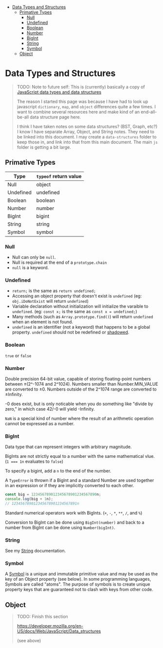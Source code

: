 - [Data Types and Structures](#data-types-and-structures)
  - [Primative Types](#primative-types)
    - [Null](#null)
    - [Undefined](#undefined)
    - [Boolean](#boolean)
    - [Number](#number)
    - [BigInt](#bigint)
    - [String](#string)
    - [Symbol](#symbol)
  - [Object](#object)

# Data Types and Structures

> TODO: Note to future self:
> This is (currently) basically a copy of [JavaScript data types and data structures](https://developer.mozilla.org/en-US/docs/Web/JavaScript/Data_structures)
>
> The reason I started this page was because I have had to look up javascript `dictionary`, `map`, and `object` differences quite a few times. I want to combine several resources here and make kind of an end-all-be-all data structure page here.
>
> I think I have taken notes on some data structures? (BST, Graph, etc?) I know I have separate Array, Object, and String notes. They need to be linked into this document. I may create a `data-structures` folder to keep those in, and link into that from this main document. The main `js` folder is getting a bit large.

## Primative Types

| Type      | `typeof` return value |
| --------- | --------------------- |
| Null      | object                |
| Undefined | undefined             |
| Boolean   | boolean               |
| Number    | number                |
| BigInt    | bigint                |
| String    | string                |
| Symbol    | symbol                |

### Null

- Null can only be `null`.
- Null is required at the end of a `prototype.chain`
- `null` is a keyword.

### Undefined

- `return;` is the same as `return undefined;`
- Accessing an object property that doesn't exist is `undefined` (eg: `obj.iDoNotExist` will return `undefined`)
- Variable declaration without initialization will initialize the varaible to `undefined`. (eg: `const x;` is the same as `const x = undefined;`)
- Many methods (such as `Array.prototype.find()`) will return `undefined` when an element is not found.
- `undefined` is an identifier (not a keyword) that happens to be a global property. `undefined` should not be redefined or [shadowed](../js/README.md#variable-shadowing).

### Boolean

`true` or `false`

### Number

Double precision 64-bit value, capable of storing floating-point numbers between ±(2^-1074 and 2^1024). Numbers smaller than Number.MIN_VALUE are converted to ±0. Numbers outside of the 2^1074 range are converted to ±Infinity.

-0 does exist, but is only noticable when you do something like "divide by zero," in which case 42/-0 will yield -Infinity.

`NaN` is a special kind of number where the result of an arithmetic operation cannot be expressed as a number.

### BigInt

Data type that can represent integers with arbitrary magnitude.

BigInts are not strictly equal to a number with the same mathematical vlue. (`1 === 1n` evaluates to `false`)

To specify a bigint, add a `n` to the end of the number.

A `TypeError` is thrown if a BigInt and a standard Number are used together in an expression or if they are implicitly converted to each other.

```js
const big = 123456789012345678901234567890n;
console.log(big + 1n);
// 123456789012345678901234567891n
```

Standard numerical operators work with BigInts. (`+`, `-`, `*`, `**`, `/`, and `%`)

Conversion to BigInt can be done using `BigInt(number)` and back to a number from BigInt can be done using `Number(bigInt)`.

### String

See my [String](js-string.md) documentation.

### Symbol

A [Symbol](https://developer.mozilla.org/en-US/docs/Web/JavaScript/Reference/Global_Objects/Symbol) is a unique and immutable primitive value and may be used as the key of an Object property (see below). In some programming languages, Symbols are called "atoms". The purpose of symbols is to create unique property keys that are guaranteed not to clash with keys from other code.

## Object

> TODO: Finish this section
>
> https://developer.mozilla.org/en-US/docs/Web/JavaScript/Data_structures
>
> (see above)
